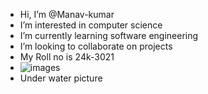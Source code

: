 -  Hi, I’m @Manav-kumar
- I’m interested in computer science
-  I’m currently learning software engineering 
-  I’m looking to collaborate on projects
- My Roll no is 24k-3021
- ![images](https://github.com/user-attachments/assets/e01ece0c-495c-49ba-8d94-8f22e311e168)
 - Under water picture

